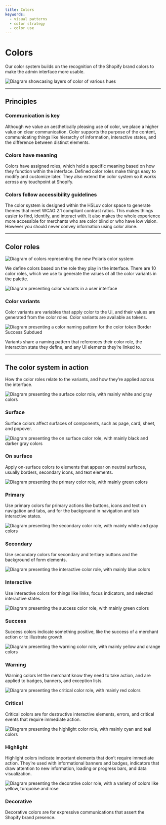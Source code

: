 ```yaml
---
title: Colors
keywords:
  - visual patterns
  - color strategy
  - color use
---
```


# Colors

Our color system builds on the recognition of the Shopify brand colors to make the admin interface more usable.

![Diagram showcasing layers of color of various hues](/images/foundations/design/colors/color-intro@2x.png)

---

## Principles

### Communication is key

Although we value an aesthetically pleasing use of color, we place a higher value on clear communication. Color supports the purpose of the content, communicating things like hierarchy of information, interactive states, and the difference between distinct elements.

### Colors have meaning

Colors have assigned roles, which hold a specific meaning based on how they function within the interface. Defined color roles make things easy to modify and customize later. They also extend the color system so it works across any touchpoint at Shopify.

### Colors follow accessibility guidelines

The color system is designed within the HSLuv color space to generate themes that meet WCAG 2.1 compliant contrast ratios. This makes things easier to find, identify, and interact with. It also makes the whole experience more accessible for merchants who are color blind or who have low vision. However you should never convey information using color alone.

---

## Color roles

![Diagram of colors representing the new Polaris color system](/images/foundations/design/colors/color-roles@2x.png)

We define colors based on the role they play in the interface. There are 10 color roles, which we use to generate the values of all the color variants in the palette.

![Diagram presenting color variants in a user interface](/images/foundations/design/colors/color-variants@2x.png)

### Color variants

Color variants are variables that apply color to the UI, and their values are generated from the color roles. Color variants are available as tokens.

![Diagram presenting a color naming pattern for the color token Border Success Subdued](/images/foundations/design/colors/color-variant-naming@2x.png)

Variants share a naming pattern that references their color role, the interaction state they define, and any UI elements they’re linked to.

---

## The color system in action

How the color roles relate to the variants, and how they’re applied across the interface.

![Diagram presenting the surface color role, with mainly white and gray colors](/images/foundations/design/colors/color-role-surface@2x.png)

### Surface

Surface colors affect surfaces of components, such as page, card, sheet, and popover.

![Diagram presenting the on surface color role, with mainly black and darker gray colors](/images/foundations/design/colors/color-role-onsurface@2x.png)

### On surface

Apply on-surface colors to elements that appear on neutral surfaces, usually borders, secondary icons, and text elements.

![Diagram presenting the primary color role, with mainly green colors](/images/foundations/design/colors/color-role-primary@2x.png)

### Primary

Use primary colors for primary actions like buttons, icons and text on navigation and tabs, and for the background in navigation and tab interactive states.

![Diagram presenting the secondary color role, with mainly white and gray colors](/images/foundations/design/colors/color-role-secondary@2x.png)

### Secondary

Use secondary colors for secondary and tertiary buttons and the background of form elements.

![Diagram presenting the interactive color role, with mainly blue colors](/images/foundations/design/colors/color-role-interactive@2x.png)

### Interactive

Use interactive colors for things like links, focus indicators, and selected interactive states.

![Diagram presenting the success color role, with mainly green colors](/images/foundations/design/colors/color-role-success@2x.png)

### Success

Success colors indicate something positive, like the success of a merchant action or to illustrate growth.

![Diagram presenting the warning color role, with mainly yellow and orange colors](/images/foundations/design/colors/color-role-warning@2x.png)

### Warning

Warning colors let the merchant know they need to take action, and are applied to badges, banners, and exception lists.

![Diagram presenting the critical color role, with mainly red colors](/images/foundations/design/colors/color-role-critical@2x.png)

### Critical

Critical colors are for destructive interactive elements, errors, and critical events that require immediate action.

![Diagram presenting the highlight color role, with mainly cyan and teal colors](/images/foundations/design/colors/color-role-highlight@2x.png)

### Highlight

Highlight colors indicate important elements that don’t require immediate action. They’re used with informational banners and badges, indicators that draw attention to new information, loading or progress bars, and data visualization.

![Diagram presenting the decorative color role, with a variety of colors like yellow, turquoise and rose](/images/foundations/design/colors/color-role-decorative@2x.png)

### Decorative

Decorative colors are for expressive communications that assert the Shopify brand presence.
